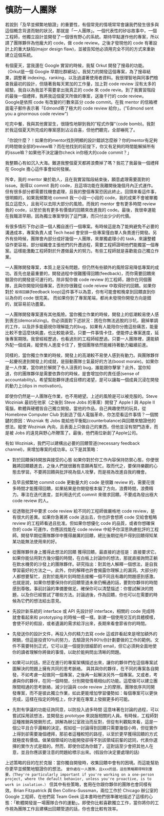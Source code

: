 # 慎防一人團隊

若說到「及早並頻繁地驗證」的重要性，有個常見的情境常常會讓我們發生很多與這個概念背道而馳的狀況，那就是「一人團隊」。一個代表性的矽谷故事中，一個工程師，他獨立設計並開發了一個很有野心的系統。期待早點運作他的專案，所以請了團隊夥伴為他龐大的 code，做 code review。之後才發現他的 code 有著設計上的重大缺陷(major design flaw)，並被告知他必須用完全不同的方式來重新建立這個系統。

有個夏天，當我還在 Google 實習的時候，我幫 Orkut 開發了搜尋的功能。（Orkut是一個 Google 早期社群網站）。我努力的開發這個專案，為了搜尋結果，調整著 indexing，ranking，以及過濾著使用者資料。我很理智地與同事們檢查我最初的設計，但隨著我每天累加的工作量，加上對 code review 沒有太多的經驗，我自以為我並不需要拿出我真正的 code 來 code revie。到了我實習階段的最後一個禮拜，我將我這個夏天所做的專案，送幾千行的 code review。Google是依照 code 有改變的行數來區分 code commit。在我 mentor 的信箱裡面電子郵件表示著「Edmond寄了極大的 code review 給你」。("Edmond sent you a ginormous code review")

吃完中餐，我與其他實習生，很隨性地聊到我的”程式炸彈“（code bomb)。我對於我這個夏天所完成的專案感到沾沾自喜，但他們聽完，全部嚇死了。

「你說什麼？！如果你的mentor找到明顯的設計錯誤怎麼辦？你的mentor有足夠的時間做全部的review嘛？而在他找到的前提下，你又有足夠的時間能解掉所有的issue嘛？如果他不決定讓你check in你極大的code commit？」

我整顆心有如沉入大海。難道我整個夏天都將浪費掉了嗎？我花了我最後一個禮拜在 Google 擔心這件事會如何發展。

所幸，我的 mentor 樂於助人，且在我實習階段結束後，願意處理需要面對的 issue。我得以 commit 我的 code，且這項功能在我離開後幾個月內正式運作。但有很多部分都需要找機會處理，且我的整個專案恐因此終止。回頭來看這件事，很明顯的，如果我頻繁地 commit 我一小段一小段的 code，我的成果不會被單獨孤立這麼久，且我可以去除大部分的風險。而我的 mentor 會有更多時間 review 我的 code，以至於我有更多有價值的回饋來改進我的 code。最後，我很幸運能在我職涯早期，因為獨立專案學到了這門課，而只付出少少的代價。

有很多情形下你必須一個人獨自進行一個專案。有時候這是為了能夠避免不必要的溝通成本，專案負責人或 Tech head 會安排一些專案僅由單人負責進行開發。另外有些時候，團隊會內部分成好幾個一人團隊，來單獨處理小的 task，來讓整體協作更容易。部分組織會主張他們的升遷過程，需要工程師證明他們能獨當一個專案。這樣能激勵工程師對於升遷做最大的努力。有些工程師就是喜歡能自己獨立作業。

一人團隊開發專案，本質上是沒有問題，但仍然有些額外的風險容易降低專案的成功。首先也是最重要的，開發過程中很難獲得回饋(feedback)，而你需要回饋來驗證你的開發是可運行的。除非幫你做 code review 的工程師，跟你在同個團隊，且與你開發同個專案，否則你很難從 code reivew 中取得好的回饋。如果你對於 `取得回饋`(feedback loop)這件事不以為意，你有可能會較晚拿到回饋直到你以為你的 code 很完美。 而如果你到了專案尾端，都尚未發現你開發方向是錯的，就容易前功盡棄。

一人團隊開發專案還有其他風險。當你獨立作業的時候，開發上的低潮較易使人感到喪志(demoralizing)。你必須面對下述狀況：困在你無法逃脫的沙坑，磨掉單調的工作，以及許多能藐視你理解能力的bug，如果有人能陪你分擔這些痛苦，能量比較不會這麼快耗盡，也比較能承受。只要一件事情卡住，便能停止專案進度，延後專案期限。我曾經經歷過，也看過別的工程師經歷過。只要一人團隊裡，還能額外配一個成員，縱使有人進度卡住了，整個團隊依然能維持著動力繼續前進。

同樣的，當你獨立作業的時候，開發上的高潮較不易使人感到有動力。與團隊夥伴一起慶祝達到開發上的成就，是鼓動團隊士氣最好的方法(boost morale)。如果你是一人作業，當你終於解開了令人沮喪的 bug，誰能跟你擊掌？此外，當你知道，你的團隊夥伴是需要依靠你的時候，是會增加你的責任感(sense of accountability)。希望幫助夥伴達成目標的渴望，是可以讓每一個成員沉浸在開發的動力上(dips in motivation)。

即使你仍然是一人團隊在作業，也不用絕望。上述的風險是可以被克服的。Steve Woziniak 最初在他家（之後到 Steve Jobs 的車庫）開發了 Apple I 與 Apple II 電腦，軟體與硬體皆自己獨立開發。當他的作品，自己興趣使然的玩具，從 Homebrew Computer Club 到創造了個人電腦革命，你怎麼看這件事情？一個關鍵的原因：Wozniak 有 Jobs 能給他平衡點(counterbalance)與回饋來驗證他的想法。縱使 Woziniak 內向，且表面上只做自己的東西，但他並沒有閉門造車，而是被 Jobs 的遠見與野心所鞭策了。最後，他們兩位新創了Apple公司。

有如 Woziniak，我們可以建構出必要的回饋管道(necessary feedback channel)，來增加專案的成功率。以下是其策略：

* 對於回饋保持開放與接受的心態
如果你對於你工作內容保持防禦心態，你便很難將回饋聽進去，之後人們就很難有意願再幫忙。取而代之，要保持樂觀的心態去學習。不要將回饋與批評視為個人攻擊，而是視為改進自我的機會。

* 及早且頻繁地 commit code
更動量大的 code 是很難 review 的，需要花很多時間才能獲得回饋，如果結果是你開發根本偏了方向，浪費時間，浪費精力。專注在迭代進度，並利用迭代式 commit 來徵求回饋。不要成為發出極大 code review 的人。

* 從透徹批評中要求 code review
給不同的工程師做嚴格地 code review，是有很大的差異。如果你急著將 code 送出去，你也許會想將 code 交給會粗略 review 的工程師看過且批准。但如果你想優化 code 的品質，或者你想確保你的 code 可運作，你應該找能在 code review 中給予你深思熟慮批評的工程師。開發早期從團隊夥伴中獲得嚴厲的回饋，總比後期從用戶得到回饋得知某某功能無法使用來的好。

* 從團隊夥伴身上獲得此想法的回饋
獲得回饋，最直接的途徑是：直接要求它。如果你能佔用對方幾分鐘的時間，在白板上討論你的想法，那就直接詢問正躺在飲水機旁的沙發上的團隊夥伴。研究指出：對其他人解釋一個想法，是自我學習最好的方法之一。此外，你的解釋也許會揭露你理解上的漏洞。大部分的人都想要幫忙，且對於能用片刻時間去接觸一個不同且有趣的問題感到感激。也就是說，如果你想要保持你的回饋管道未來仍暢通的話，要對你夥伴的時間感到尊敬。事前討論的準備要做足。確保你可以清楚描述：你嘗試解決的問題，以及你已經嘗試了哪些方法。討論過後，作為回饋，你也可以在需要的時候為它們的想法給出意見。

* 先設計新系統的 interface 或 API
先設計好 interface，相關的 code 完成時就會看起來和 prototyping 的時候一模一樣。新建一個使用交互的具體模樣，會使不好的假設，或者遺漏的需求給浮出來，長期來看會節省你的時間。

* 先發送你的設計文件，再投入你的精力去寫 code
這或許看起來是增加額外的開銷，但這是投資10％的努力，去驗證另外90％你計劃要做的工作的範例。文件不需要特別正式，它可以是一個提到很細節的 email，但它必須夠全面地使你的讀者理解你將做的事情，以助於能夠問出清晰的問題。

* 如果可以的話，把正在進行的專案架構描述出來，讓你的夥伴們在這個專案試圖解決的問題上擁有共同的思考脈絡。
與其與你的夥伴，在不同的專案各自開發，不如考慮一起做同一個專案，之後再一起解決另外一個專案。又或者，考慮與你的夥伴，在同一個時間，分別開發情境相似的功能。這麼做可以建立團隊間相通的思考脈絡，減少討論與 code review 上的摩擦。團隊依序共同開發專案，而不是彼此獨立作業，如此更能增加學習優勢如：每個專案可以更快完成，這樣在指定的時程上，你才能在專案上發掘更多的可能。

* 先對有爭議的功能征詢同意，以防投入過多時間
這意味著在討論的過程，可以嘗試採用該想法，並開發出 prototype 來說服相關的人員。有時候，工程師對這種推銷與營銷形式，誤解為辦公室政治而反對，但從有利觀點來看，這是一個公平且合乎邏輯的決定。假如從一討論得到回饋只需要幾個小時，但從實作上得到卻需要幾個禮拜，那前者這種較短的路徑，以至於更早獲得回饋的方式就極度有價值。做某個領域的功能開發卻得不到該領域前輩的認同，代表你選擇的實作方式是錯的。然而，即使你認為你錯了，這對話至少會把其他人在意，並且你應該要注意的問題給標示出來。(假設你決定要處理的話)


上述策略的目的在於克服：當你獨自開發時，收集回饋中會有的困境。而這能幫助你更早並頻繁地驗證你的想法。 `當你處在一人團隊，且xxx的話，這些策略顯得特別重要。（They're particularly important if you're working on a one-person project, where the default behavior, unless you're proactive, is to work in isolation.）` 但其中有些策略，套用在你跟你夥伴的團隊也會同樣有效。Brian Fitzpatrick 與 Ben Collins-Sussman，兩位工作於 Chicago 辦公室的 Google 工程師，在他們寫 Team Geek 這本書時他們很準確地描述了這樣的心態：「軟體開發是一場團隊合作的運動」。即使你比較喜歡獨立工作，當你將你的工作視為團隊工作且建構出回饋管道的話，你也會比較有效率。

